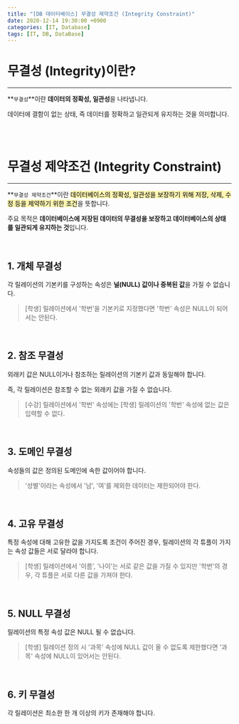 ```yaml
---
title: "[DB 데이터베이스] 무결성 제약조건 (Integrity Constraint)"
date: 2020-12-14 19:30:00 +0900
categories: [IT, Database]
tags: [IT, DB, DataBase]
---
```




# **무결성 (Integrity)이란?**

---

**`무결성`**이란 **데이터의 정확성, 일관성**을 나타냅니다.

데이터에 결함이 없는 상태, 즉 데이터를 정확하고 일관되게 유지하는 것을 의미합니다.

<br/>

<br/>



# **무결성 제약조건 (Integrity Constraint)**

---

**`무결성 제약조건`**이란 <mark style="background-color: #fff5b1">데이터베이스의 정확성, 일관성을 보장하기 위해 저장, 삭제, 수정 등을 제약하기 위한 조건</mark>을 뜻합니다.

주요 목적은 **데이터베이스에 저장된 데이터의 무결성을 보장하고 데이터베이스의 상태를 일관되게 유지하는 것**입니다.



<br/>

## **1. 개체 무결성**

각 릴레이션의 기본키를 구성하는 속성은 **널(NULL) 값이나 중복된 값**을 가질 수 없습니다.

> [학생] 릴레이션에서 '학번'을 기본키로 지정했다면 '학번' 속성은 NULL이 되어서는 안된다.





<br/>

## **2. 참조 무결성**



외래키 값은 NULL이거나 참조하는 릴레이션의 기본키 값과 동일해야 합니다. 

즉, 각 릴레이션은 참조할 수 없는 외래키 값을 가질 수 없습니다.

> [수강] 릴레이션에서 '학번' 속성에는 [학생] 릴레이션의 '학번' 속성에 없는 값은 입력할 수 없다.





<br/>

## **3. 도메인 무결성**

속성들의 값은 정의된 도메인에 속한 값이어야 합니다.

> '성별'이라는 속성에서 '남', '여'를 제외한 데이터는 제한되어야 한다.



<br/>

## **4. 고유 무결성**

특정 속성에 대해 고유한 값을 가지도록 조건이 주어진 경우, 릴레이션의  각 튜플이 가지는 속성 값들은 서로 달라야 합니다.

> [학생] 릴레이션에서 '이름', '나이'는 서로 같은 값을 가질 수 있지만 '학번'의 경우, 각 튜플은 서로 다른 값을 가져야 한다.



<br/>

## **5. NULL 무결성**

릴레이션의 특정 속성 값은 NULL 될 수 없습니다.

> [학생] 릴레이션 정의 시 '과목' 속성에 NULL 값이 올 수 없도록 제한했다면 '과목' 속성에 NULL이 있어서는 안된다. 



<br/>

## **6. 키 무결성**

각 릴레이션은 최소한 한 개 이상의 키가 존재해야 합니다.